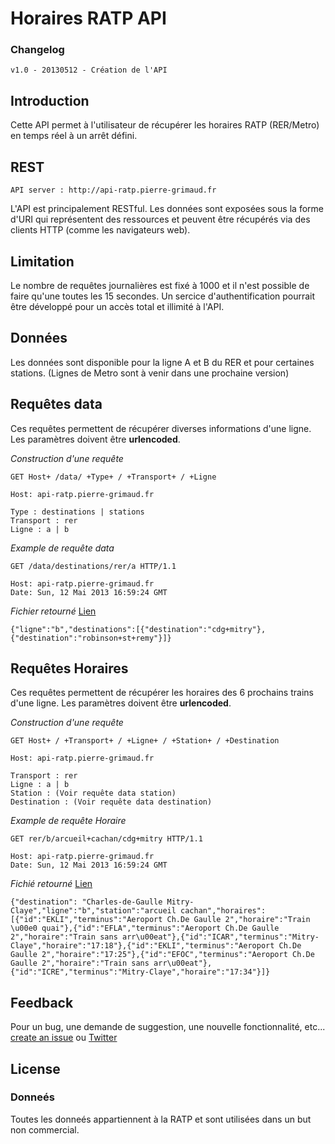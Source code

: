 # Horaires RATP API

### Changelog

    v1.0 - 20130512 - Création de l'API

## Introduction 

Cette API permet à l'utilisateur de récupérer les horaires RATP (RER/Metro) en temps réel à un arrêt défini.

## REST

    API server : http://api-ratp.pierre-grimaud.fr

L'API est principalement RESTful. Les données sont exposées sous la forme d'URI qui représentent des ressources et peuvent être récupérés via des clients HTTP (comme les navigateurs web).

## Limitation

Le nombre de requêtes journalières est fixé à 1000 et il n'est possible de faire qu'une toutes les 15 secondes. Un sercice d'authentification pourrait être développé pour un accès total et illimité à l'API.

## Données

Les données sont disponible pour la ligne A et B du RER et pour certaines stations. (Lignes de Metro sont à venir dans une prochaine version)

## Requêtes data

Ces requêtes permettent de récupérer diverses informations d'une ligne. Les paramètres doivent être **urlencoded**.

*Construction d'une requête*

    GET Host+ /data/ +Type+ / +Transport+ / +Ligne
    
    Host: api-ratp.pierre-grimaud.fr
    
    Type : destinations | stations
    Transport : rer
    Ligne : a | b

*Example de requête data* 

    GET /data/destinations/rer/a HTTP/1.1
    
    Host: api-ratp.pierre-grimaud.fr
    Date: Sun, 12 Mai 2013 16:59:24 GMT

*Fichier retourné* [Lien](https://github.com/pgrimaud/horaires-ratp-api/blob/master/exemples/data.json)

    {"ligne":"b","destinations":[{"destination":"cdg+mitry"},{"destination":"robinson+st+remy"}]}
    
## Requêtes Horaires

Ces requêtes permettent de récupérer les horaires des 6 prochains trains d'une ligne. Les paramètres doivent être **urlencoded**.

*Construction d'une requête*

    GET Host+ / +Transport+ / +Ligne+ / +Station+ / +Destination
    
    Host: api-ratp.pierre-grimaud.fr
    
    Transport : rer
    Ligne : a | b
    Station : (Voir requête data station)
    Destination : (Voir requête data destination)

*Example de requête Horaire*

    GET rer/b/arcueil+cachan/cdg+mitry HTTP/1.1
    
    Host: api-ratp.pierre-grimaud.fr
    Date: Sun, 12 Mai 2013 16:59:24 GMT

*Fichié retourné* [Lien](https://github.com/pgrimaud/horaires-ratp-api/blob/master/exemples/horaires.json)

    {"destination": "Charles-de-Gaulle Mitry-Claye","ligne":"b","station":"arcueil cachan","horaires":[{"id":"EKLI","terminus":"Aeroport Ch.De Gaulle 2","horaire":"Train \u00e0 quai"},{"id":"EFLA","terminus":"Aeroport Ch.De Gaulle 2","horaire":"Train sans arr\u00eat"},{"id":"ICAR","terminus":"Mitry-Claye","horaire":"17:18"},{"id":"EKLI","terminus":"Aeroport Ch.De Gaulle 2","horaire":"17:25"},{"id":"EFOC","terminus":"Aeroport Ch.De Gaulle 2","horaire":"Train sans arr\u00eat"},{"id":"ICRE","terminus":"Mitry-Claye","horaire":"17:34"}]}
    
## Feedback

Pour un bug, une demande de suggestion, une nouvelle fonctionnalité, etc... [create an issue](https://github.com/pgrimaud/horaires-ratp-api/issues) ou [Twitter](http://twitter.com/nilzenx)

## License

### Donneés

Toutes les donneés appartiennent à la RATP et sont utilisées dans un but non commercial.
